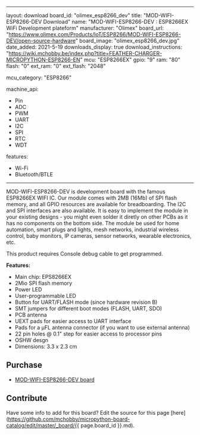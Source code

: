 
---
layout: download
board_id: "olimex_esp8266_dev"
title: "MOD-WIFI-ESP8266-DEV Download"
name: "MOD-WIFI-ESP8266-DEV : ESP8266EX WiFi Development plateform"
manufacturer: "Olimex"
board_url: "https://www.olimex.com/Products/IoT/ESP8266/MOD-WIFI-ESP8266-DEV/open-source-hardware"
board_image: "olimex_esp8266_dev.jpg"
date_added: 2021-5-19
downloads_display: true
download_instructions: "https://wiki.mchobby.be/index.php?title=FEATHER-CHARGER-MICROPYTHON-ESP8266-EN"
mcu: "ESP8266EX"
gpio: "9"
ram: "80"
flash: "0"
ext_ram: "0"
ext_flash: "2048"

mcu_category: "ESP8266"

machine_api:
  - Pin
  - ADC
  - PWM
  - UART
  - I2C
  - SPI
  - RTC
  - WDT

features:
  - Wi-Fi
  - Bluetooth/BTLE
---

MOD-WIFI-ESP8266-DEV is development board with the famous ESP8266EX WIFI IC. Our module comes with 2MB (16Mb) of SPI flash memory, and all GPIO resources are available for breadboarding. The I2C and SPI interfaces are also available. It is easy to implement the module in your existing designs - you might even solder it diretly on other PCBs as it has no components on the bottom side. The module be used for home automation, smart plugs and lights, mesh networks, industrial wireless control, baby monitors, IP cameras, sensor networks, wearable electronics, etc.

This product requires Console debug cable to get programmed.

**Features:**

* Main chip: EPS8266EX
* 2Mio SPI flash memory
* Power LED
* User-programmable LED
* Button for UART/FLASH mode (since hardware revision B)
* SMT jumpers for different boot modes (FLASH, UART, SDO)
* PCB antenna
* UEXT pads for easier access to UART interface
* Pads for a µFL antenna connector (if you want to use external antenna)
* 22 pin holes @ 0.1" step for easier access to processor pins
* OSHW desgn
* Dimensions: 3.3 x 2.3 cm


## Purchase
* [MOD-WIFI-ESP8266-DEV board](https://www.olimex.com/Products/IoT/ESP8266/MOD-WIFI-ESP8266-DEV/open-source-hardware)

## Contribute

Have some info to add for this board? Edit the source for this page [here](https://github.com/mchobby/micropython-board-catalog/edit/master/_board/{{ page.board_id }}.md).

